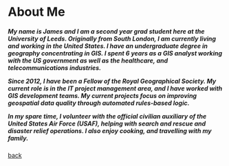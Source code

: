 <h1>About Me</h1>

<h5>
<p>My name is James and I am a second year grad student here at the University of Leeds. Originally from South London, I am currently living and working in the United States.  I have an undergraduate degree in geography concentrating in GIS.  I spent 6 years as a GIS analyst working with the US government as well as the healthcare, and telecommunications industries.  
  
<p>Since 2012, I have been a Fellow of the Royal Geographical Society. My current role is in the IT project management area, and I have worked with GIS development teams. My current projects focus on improving geospatial data quality through automated rules-based logic.</p>
  
<p>In my spare time, I volunteer with the official civilian auxiliary of the United States Air Force (USAF), helping with search and rescue and disaster relief operations. I also enjoy cooking, and travelling with my family.</p>

</h5>

<a href="https://jlablacker.github.io/GEOG5991-Portfolio/">back</a>
